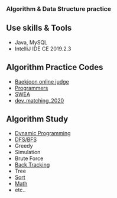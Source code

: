 ### Algorithm & Data Structure practice
## Use skills & Tools
- Java, MySQL
- IntelliJ IDE CE 2019.2.3
## Algorithm Practice Codes
- [Baekjoon online judge](./src/boj)
- [Programmers](./src/programmers)
- [SWEA](./src/samsungsw)
- [dev_matching_2020](./src/dev_matching_2020)
## Algorithm Study
- [Dynamic Programming](Algorithms/DP.md)
- [DFS/BFS](Algorithms/DFS_BFS.md)
- Greedy
- Simulation
- Brute Force
- [Back Tracking](Algorithms/BackTracking.md)
- Tree
- [Sort](Algorithms/Sort.md)   
- [Math](Algorithms/Math.md)
- etc..

   